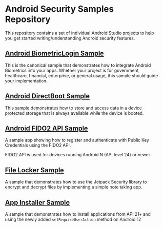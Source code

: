 Android Security Samples Repository
===================================

This repository contains a set of individual Android Studio projects to help you get
started writing/understanding Android security features.

## [Android BiometricLogin Sample](/BiometricLoginKotlin)

This is the canonical sample that demonstrates how to integrate Android Biometrics into your apps.
Whether your project is for government, healthcare, financial, enterprise, or general usage, this
sample should guide your implementation.

## [Android DirectBoot Sample](/DirectBoot)

This sample demonstrates how to store and access data in a device protected
storage that is always available while the device is booted.

## [Android FIDO2 API Sample](/Fido)

A sample app showing how to register and authenticate with Public Key
Credentials using the FIDO2 API. 

FIDO2 API is used for devices running Android N (API level 24) or newer.

## [File Locker Sample](/FileLocker)

A sample that demonstrates how to use the Jetpack Security library to encrypt and decrypt files by
implementing a simple note taking app.

## [App Installer Sample](/AppInstaller)

A sample that demonstrates how to install applications from API 21+ and using the newly added 
`setRequireUserAction` method on Android 12